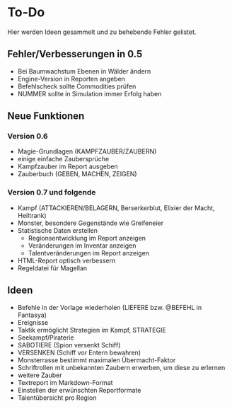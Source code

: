 # To-Do

Hier werden Ideen gesammelt und zu behebende Fehler gelistet.

## Fehler/Verbesserungen in 0.5

- Bei Baumwachstum Ebenen in Wälder ändern
- Engine-Version in Reporten angeben
- Befehlscheck sollte Commodities prüfen
- NUMMER sollte in Simulation immer Erfolg haben

## Neue Funktionen

### Version 0.6

- Magie-Grundlagen (KAMPFZAUBER/ZAUBERN)
- einige einfache Zaubersprüche
- Kampfzauber im Report ausgeben
- Zauberbuch (GEBEN, MACHEN, ZEIGEN)

### Version 0.7 und folgende

- Kampf (ATTACKIEREN/BELAGERN, Berserkerblut, Elixier der Macht, Heiltrank)
- Monster, besondere Gegenstände wie Greifeneier
- Statistische Daten erstellen
    - Regionsentwicklung im Report anzeigen
    - Veränderungen im Inventar anzeigen
    - Talentveränderungen im Report anzeigen
- HTML-Report optisch verbessern
- Regeldatei für Magellan

## Ideen

- Befehle in der Vorlage wiederholen (LIEFERE bzw. @BEFEHL in Fantasya)
- Ereignisse
- Taktik ermöglicht Strategien im Kampf, STRATEGIE
- Seekampf/Piraterie
- SABOTIERE (Spion versenkt Schiff)
- VERSENKEN (Schiff vor Entern bewahren)
- Monsterrasse bestimmt maximalen Übermacht-Faktor
- Schriftrollen mit unbekannten Zaubern erwerben, um diese zu erlernen
- weitere Zauber
- Textreport im Markdown-Format
- Einstellen der erwünschten Reportformate
- Talentübersicht pro Region
